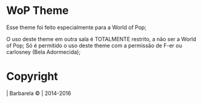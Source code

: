 # WoP Theme
Esse theme foi feito especialmente para a World of Pop;

O uso deste theme em outra sala é TOTALMENTE restrito, a não ser a World of Pop;
Só é permitido o uso deste theme com a permissão de F-er ou carlosney (Bela Adormecida);

# Copyright
| Barbarela © |
2014-2016
